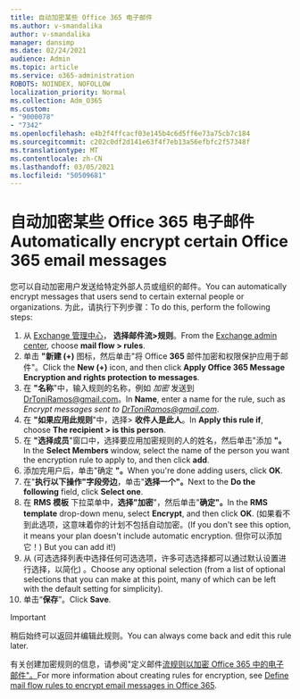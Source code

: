 ```yaml
---
title: 自动加密某些 Office 365 电子邮件
ms.author: v-smandalika
author: v-smandalika
manager: dansimp
ms.date: 02/24/2021
audience: Admin
ms.topic: article
ms.service: o365-administration
ROBOTS: NOINDEX, NOFOLLOW
localization_priority: Normal
ms.collection: Adm_O365
ms.custom:
- "9000078"
- "7342"
ms.openlocfilehash: e4b2f4ffcacf03e145b4c6d5ff6e73a75cb7c184
ms.sourcegitcommit: c202c0df2d141e63f4f7eb13a56efbfc2f57348f
ms.translationtype: MT
ms.contentlocale: zh-CN
ms.lasthandoff: 03/05/2021
ms.locfileid: "50509681"
---
```

# <a name="automatically-encrypt-certain-office-365-email-messages"></a><span data-ttu-id="09b5c-102">自动加密某些 Office 365 电子邮件</span><span class="sxs-lookup"><span data-stu-id="09b5c-102">Automatically encrypt certain Office 365 email messages</span></span>

<span data-ttu-id="09b5c-103">您可以自动加密用户发送给特定外部人员或组织的邮件。</span><span class="sxs-lookup"><span data-stu-id="09b5c-103">You can automatically encrypt messages that users send to certain external people or organizations.</span></span> <span data-ttu-id="09b5c-104">为此，请执行下列步骤：</span><span class="sxs-lookup"><span data-stu-id="09b5c-104">To do this, perform the following steps:</span></span>

1. <span data-ttu-id="09b5c-105">从 [Exchange 管理中心](https://outlook.office365.com/ecp/)， **选择邮件流>规则**。</span><span class="sxs-lookup"><span data-stu-id="09b5c-105">From the [Exchange admin center](https://outlook.office365.com/ecp/), choose **mail flow > rules**.</span></span> 
2. <span data-ttu-id="09b5c-106">单击 **"新建 (+)** 图标，然后单击"将 Office **365** 邮件加密和权限保护应用于邮件"。</span><span class="sxs-lookup"><span data-stu-id="09b5c-106">Click the **New (+)** icon, and then click **Apply Office 365 Message Encryption and rights protection to messages**.</span></span>
3. <span data-ttu-id="09b5c-107">在 **"名称**"中，输入规则的名称，例如 *加密* 发送到 DrToniRamos@gmail.com。</span><span class="sxs-lookup"><span data-stu-id="09b5c-107">In **Name**, enter a name for the rule, such as *Encrypt messages sent to DrToniRamos@gmail.com*.</span></span>
4. <span data-ttu-id="09b5c-108">在 **"如果应用此规则**"中，选择> **收件人是此人**。</span><span class="sxs-lookup"><span data-stu-id="09b5c-108">In **Apply this rule if**, choose **The recipient > is this person**.</span></span> 
5. <span data-ttu-id="09b5c-109">在 **"选择成员**"窗口中，选择要应用加密规则的人的姓名，然后单击"添加 **"。**</span><span class="sxs-lookup"><span data-stu-id="09b5c-109">In the **Select Members** window, select the name of the person you want the encryption rule to apply to, and then click **add**.</span></span> 
6. <span data-ttu-id="09b5c-110">添加完用户后，单击"确定 **"。**</span><span class="sxs-lookup"><span data-stu-id="09b5c-110">When you're done adding users, click **OK**.</span></span>
7. <span data-ttu-id="09b5c-111">在"**执行以下操作"字段旁边**，单击"**选择一个"。**</span><span class="sxs-lookup"><span data-stu-id="09b5c-111">Next to the **Do the following** field, click **Select one**.</span></span> 
8. <span data-ttu-id="09b5c-112">在 **RMS 模板** 下拉菜单中，**选择"加密**"，然后单击"**确定"。**</span><span class="sxs-lookup"><span data-stu-id="09b5c-112">In the **RMS template** drop-down menu, select **Encrypt**, and then click **OK**.</span></span> <span data-ttu-id="09b5c-113"> (如果看不到此选项，这意味着你的计划不包括自动加密。</span><span class="sxs-lookup"><span data-stu-id="09b5c-113">(If you don't see this option, it means your plan doesn't include automatic encryption.</span></span> <span data-ttu-id="09b5c-114">但你可以添加它！) </span><span class="sxs-lookup"><span data-stu-id="09b5c-114">But you can add it!)</span></span>
9. <span data-ttu-id="09b5c-115">从 (可选选择列表中选择任何可选选项，许多可选选择都可以通过默认设置进行选择，以简化) 。</span><span class="sxs-lookup"><span data-stu-id="09b5c-115">Choose any optional selection (from a list of optional selections that you can make at this point, many of which can be left with the default setting for simplicity).</span></span>
10. <span data-ttu-id="09b5c-116">单击“**保存**”。</span><span class="sxs-lookup"><span data-stu-id="09b5c-116">Click **Save**.</span></span>

> [!IMPORTANT]
> <span data-ttu-id="09b5c-117">稍后始终可以返回并编辑此规则。</span><span class="sxs-lookup"><span data-stu-id="09b5c-117">You can always come back and edit this rule later.</span></span>

<span data-ttu-id="09b5c-118">有关创建加密规则的信息，请参阅"定义邮件[流规则以加密 Office 365 中的电子邮件"。](https://docs.microsoft.com/microsoft-365/compliance/define-mail-flow-rules-to-encrypt-email)</span><span class="sxs-lookup"><span data-stu-id="09b5c-118">For more information about creating rules for encryption, see [Define mail flow rules to encrypt email messages in Office 365](https://docs.microsoft.com/microsoft-365/compliance/define-mail-flow-rules-to-encrypt-email).</span></span>


